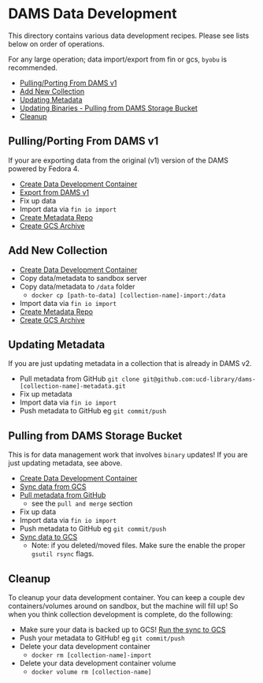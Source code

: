 # DAMS Data Development

This directory contains various data development recipes.  Please see lists below on order of operations.

For any large operation; data import/export from fin or gcs, `byobu` is recommended.

 - [Pulling/Porting From DAMS v1](#pullingporting-from-dams-v1)
 - [Add New Collection](#add-new-collection)
 - [Updating Metadata](#updating-metadata)
 - [Updating Binaries - Pulling from DAMS Storage Bucket](#pulling-from-dams-storage-bucket)
 - [Cleanup](#cleanup)


## Pulling/Porting From DAMS v1

If your are exporting data from the original (v1) version of the DAMS powered by Fedora 4.

 - [Create Data Development Container](data-dev-container.md)
 - [Export from DAMS v1](dams-v1-data-export.md)
 - Fix up data
 - Import data via `fin io import`
 - [Create Metadata Repo](git-metadata-repo.md)
 - [Create GCS Archive](gcs-archive.md)

## Add New Collection

 - [Create Data Development Container](data-dev-container.md)
 - Copy data/metadata to sandbox server
 - Copy data/metadata to `/data` folder
   - `docker cp [path-to-data] [collection-name]-import:/data`
 - Import data via `fin io import`
 - [Create Metadata Repo](git-metadata-repo.md)
 - [Create GCS Archive](gcs-archive.md)

## Updating Metadata

If you are just updating metadata in a collection that is already in DAMS v2.

 - Pull metadata from GitHub `git clone git@github.com:ucd-library/dams-[collection-name]-metadata.git`
 - Fix up metadata
 - Import data via `fin io import`
 - Push metadata to GitHub eg `git commit/push`

## Pulling from DAMS Storage Bucket

This is for data management work that involves `binary` updates!  If you are just updating metadata, see above.

 - [Create Data Development Container](data-dev-container.md)
 - [Sync data from GCS](gcs-archive.md)
 - [Pull metadata from GitHub](git-metadata-repo.md)
   - see the `pull and merge` section
 - Fix up data
 - Import data via `fin io import`
 - Push metadata to GitHub eg `git commit/push`
 - [Sync data to GCS](gcs-archive.md)
   - Note: if you deleted/moved files.  Make sure the enable the proper `gsutil rsync` flags.

## Cleanup

To cleanup your data development container.  You can keep a couple dev containers/volumes around on sandbox, but the machine will fill up! So when you think collection development is complete, do the following:

 - Make sure your data is backed up to GCS! [Run the sync to GCS](gcs-archive.md)
 - Push your metadata to GitHub! eg `git commit/push`
 - Delete your data development container
   - `docker rm [collection-name]-import`
 - Delete your data development container volume
   - `docker volume rm [collection-name]`
  